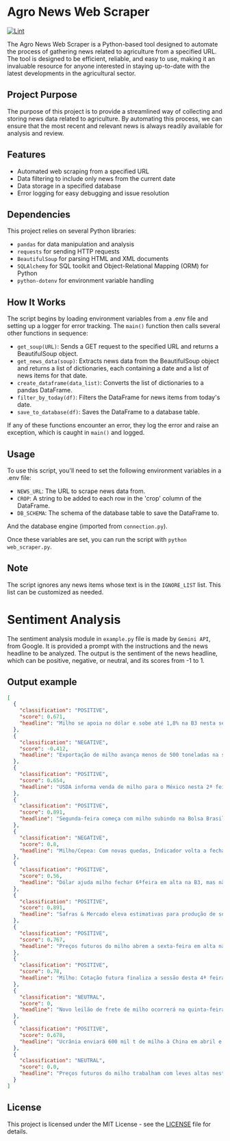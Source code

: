 # Agro News Web Scraper

[![Lint](https://github.com/josehenriqueroveda/agro-news/actions/workflows/black.yml/badge.svg)](https://github.com/josehenriqueroveda/agro-news/actions/workflows/black.yml)

The Agro News Web Scraper is a Python-based tool designed to automate the process of gathering news related to agriculture from a specified URL. The tool is designed to be efficient, reliable, and easy to use, making it an invaluable resource for anyone interested in staying up-to-date with the latest developments in the agricultural sector.

## Project Purpose

The purpose of this project is to provide a streamlined way of collecting and storing news data related to agriculture. By automating this process, we can ensure that the most recent and relevant news is always readily available for analysis and review.

## Features

- Automated web scraping from a specified URL
- Data filtering to include only news from the current date
- Data storage in a specified database
- Error logging for easy debugging and issue resolution

## Dependencies

This project relies on several Python libraries:

- `pandas` for data manipulation and analysis
- `requests` for sending HTTP requests
- `BeautifulSoup` for parsing HTML and XML documents
- `SQLAlchemy` for SQL toolkit and Object-Relational Mapping (ORM) for Python
- `python-dotenv` for environment variable handling

## How It Works

The script begins by loading environment variables from a .env file and setting up a logger for error tracking. The `main()` function then calls several other functions in sequence:

- `get_soup(URL)`: Sends a GET request to the specified URL and returns a BeautifulSoup object.
- `get_news_data(soup)`: Extracts news data from the BeautifulSoup object and returns a list of dictionaries, each containing a date and a list of news items for that date.
- `create_dataframe(data_list)`: Converts the list of dictionaries to a pandas DataFrame.
- `filter_by_today(df)`: Filters the DataFrame for news items from today's date.
- `save_to_database(df)`: Saves the DataFrame to a database table.

If any of these functions encounter an error, they log the error and raise an exception, which is caught in `main()` and logged.

## Usage

To use this script, you'll need to set the following environment variables in a .env file:

- `NEWS_URL`: The URL to scrape news data from.
- `CROP`: A string to be added to each row in the 'crop' column of the DataFrame.
- `DB_SCHEMA`: The schema of the database table to save the DataFrame to.

And the database engine (imported from `connection.py`).

Once these variables are set, you can run the script with `python web_scraper.py`.

## Note

The script ignores any news items whose text is in the `IGNORE_LIST` list. This list can be customized as needed.

# Sentiment Analysis

The sentiment analysis module in `example.py` file is made by `Gemini API`, from Google. It is provided a prompt with the instructions and the news headline to be analyzed. The output is the sentiment of the news headline, which can be positive, negative, or neutral, and its scores from -1 to 1.

## Output example
```json
[
  {
    "classification": "POSITIVE",
    "score": 0.671,
    "headline": "Milho se apoia no dólar e sobe até 1,8% na B3 nesta segunda-feira"
  },
  {
    "classification": "NEGATIVE",
    "score": -0.412,
    "headline": "Exportação de milho avança menos de 500 toneladas na semana e representa apenas 6% de abril/23"
  },
  {
    "classification": "POSITIVE",
    "score": 0.654,
    "headline": "USDA informa venda de milho para o México nesta 2ª feira (15)"
  },
  {
    "classification": "POSITIVE",
    "score": 0.891,
    "headline": "Segunda-feira começa com milho subindo na Bolsa Brasileira"
  },
  {
    "classification": "NEGATIVE",
    "score": 0.8,
    "headline": "Milho/Cepea: Com novas quedas, Indicador volta a fechar abaixo dos R$ 60/sc"
  },
  {
    "classification": "POSITIVE",
    "score": 0.56,
    "headline": "Dólar ajuda milho fechar 6ªfeira em alta na B3, mas não evita desvalorização semanal"
  },
  {
    "classification": "POSITIVE",
    "score": 0.891,
    "headline": "Safras & Mercado eleva estimativas para produção de soja e milho do Brasil"
  },
  {
    "classification": "POSITIVE",
    "score": 0.767,
    "headline": "Preços futuros do milho abrem a sexta-feira em alta na B3 e em Chicago"
  },
  {
    "classification": "POSITIVE",
    "score": 0.78,
    "headline": "Milho: Cotação futura finaliza a sessão desta 4ª feira com ganhos na CBOT"
  },
  {
    "classification": "NEUTRAL",
    "score": 0,
    "headline": "Novo leilão de frete de milho ocorrerá na quinta-feira (11)"
  },
  {
    "classification": "POSITIVE",
    "score": 0.678,
    "headline": "Ucrânia enviará 600 mil t de milho à China em abril e 400 mil t em maio, dizem corretores"
  },
  {
    "classification": "NEUTRAL",
    "score": 0.0,
    "headline": "Preços futuros do milho trabalham com leves altas nesta 4ª feira em Chicago"
  }
]
```

## License

This project is licensed under the MIT License - see the [LICENSE](LICENSE) file for details.
